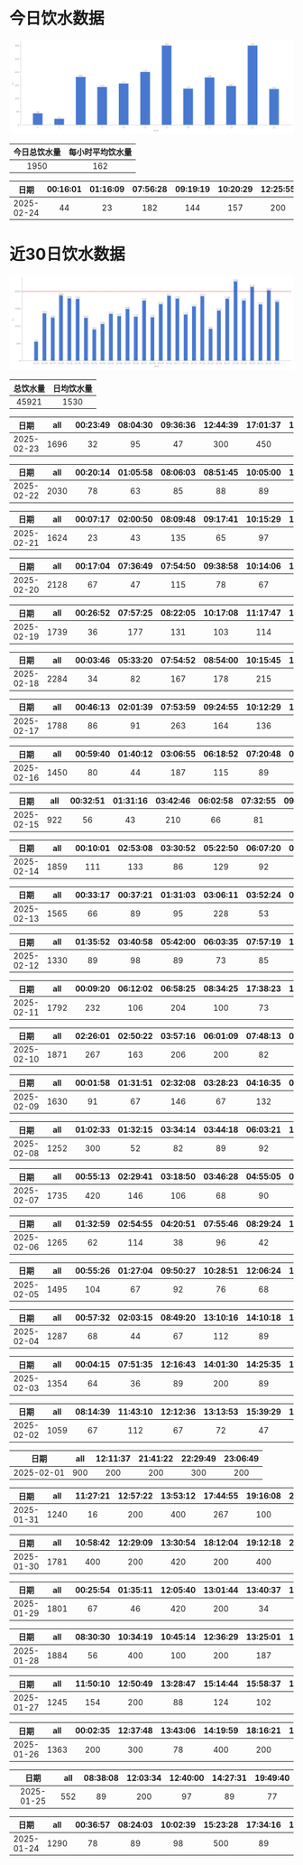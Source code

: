 # 今日饮水数据

<div align=center>
<img src="today.png" style="zoom: 100%;" />

| 今日总饮水量 | 每小时平均饮水量 |
| :----: | :----: |
| 1950 | 162 |
</div>

| 日期 | 00:16:01 | 01:16:09 | 07:56:28 | 09:19:19 | 10:20:29 | 12:25:55 | 15:08:45 | 16:29:16 | 17:02:06 | 17:35:52 | 19:24:19 | 21:39:37 | 22:01:06 |
| :----: | :----: | :----: | :----: | :----: | :----: | :----: | :----: | :----: | :----: | :----: | :----: | :----: | :----: |
| 2025-02-24 | 44 | 23 | 182 | 144 | 157 | 200 | 300 | 137 | 87 | 93 | 147 | 300 | 136 |

# 近30日饮水数据

<div align=center>
<img src="30.png"style="zoom: 100%;" />

| 总饮水量 | 日均饮水量 |
| :----: | :----: |
| 45921 | 1530 |
</div>

| 日期 | all | 00:23:49 | 08:04:30 | 09:36:36 | 12:44:39 | 17:01:37 | 17:02:49 | 17:32:03 | 20:07:37 | 21:26:50 | 22:26:29 | 23:31:15 |
| :----: | :----: | :----: | :----: | :----: | :----: | :----: | :----: | :----: | :----: | :----: | :----: | :----: |
| 2025-02-23 | 1696 | 32 | 95 | 47 | 300 | 450 | 132 | 88 | 84 | 300 | 85 | 83 |

| 日期 | all | 00:20:14 | 01:05:58 | 08:06:03 | 08:51:45 | 10:05:00 | 11:35:50 | 13:02:07 | 14:26:32 | 14:51:22 | 15:23:14 | 17:29:07 | 19:50:14 | 20:19:04 | 21:17:32 | 22:21:02 | 23:04:40 | 23:45:35 |
| :----: | :----: | :----: | :----: | :----: | :----: | :----: | :----: | :----: | :----: | :----: | :----: | :----: | :----: | :----: | :----: | :----: | :----: | :----: |
| 2025-02-22 | 2030 | 78 | 63 | 85 | 88 | 89 | 128 | 74 | 148 | 89 | 248 | 86 | 125 | 146 | 86 | 300 | 124 | 73 |

| 日期 | all | 00:07:17 | 02:00:50 | 08:09:48 | 09:17:41 | 10:15:29 | 10:53:04 | 12:17:26 | 13:08:43 | 14:31:42 | 19:44:56 | 20:55:44 | 21:47:24 | 22:11:26 |
| :----: | :----: | :----: | :----: | :----: | :----: | :----: | :----: | :----: | :----: | :----: | :----: | :----: | :----: | :----: |
| 2025-02-21 | 1624 | 23 | 43 | 135 | 65 | 97 | 68 | 200 | 119 | 103 | 400 | 78 | 180 | 113 |

| 日期 | all | 00:17:04 | 07:36:49 | 07:54:50 | 09:38:58 | 10:14:06 | 10:49:07 | 12:25:38 | 13:05:54 | 14:05:32 | 15:23:06 | 18:00:25 | 18:31:52 | 18:39:31 | 18:45:03 | 20:45:23 | 21:24:46 | 22:37:31 | 23:04:09 | 23:47:36 |
| :----: | :----: | :----: | :----: | :----: | :----: | :----: | :----: | :----: | :----: | :----: | :----: | :----: | :----: | :----: | :----: | :----: | :----: | :----: | :----: | :----: |
| 2025-02-20 | 2128 | 67 | 47 | 115 | 78 | 67 | 43 | 100 | 102 | 379 | 112 | 86 | 147 | 115 | 102 | 300 | 82 | 74 | 69 | 43 |

| 日期 | all | 00:26:52 | 07:57:25 | 08:22:05 | 10:17:08 | 11:17:47 | 12:38:59 | 13:06:51 | 14:01:42 | 15:27:21 | 17:09:22 | 19:22:55 | 19:54:06 | 21:27:07 | 21:29:33 | 23:46:27 |
| :----: | :----: | :----: | :----: | :----: | :----: | :----: | :----: | :----: | :----: | :----: | :----: | :----: | :----: | :----: | :----: | :----: |
| 2025-02-19 | 1739 | 36 | 177 | 131 | 103 | 114 | 200 | 84 | 84 | 46 | 106 | 97 | 92 | 300 | 68 | 101 |

| 日期 | all | 00:03:46 | 05:33:20 | 07:54:52 | 08:54:00 | 10:15:45 | 11:52:31 | 12:21:07 | 13:05:12 | 14:06:16 | 14:31:50 | 15:17:06 | 16:22:28 | 17:33:49 | 18:50:10 | 19:59:28 | 21:49:42 | 22:12:35 | 22:32:32 | 23:00:10 | 23:29:19 |
| :----: | :----: | :----: | :----: | :----: | :----: | :----: | :----: | :----: | :----: | :----: | :----: | :----: | :----: | :----: | :----: | :----: | :----: | :----: | :----: | :----: | :----: |
| 2025-02-18 | 2284 | 34 | 82 | 167 | 178 | 215 | 82 | 107 | 73 | 169 | 134 | 101 | 99 | 77 | 89 | 105 | 300 | 98 | 73 | 54 | 47 |

| 日期 | all | 00:46:13 | 02:01:39 | 07:53:59 | 09:24:55 | 10:12:29 | 11:28:03 | 12:22:28 | 13:08:55 | 13:46:30 | 15:21:50 | 16:21:45 | 19:47:27 | 21:33:02 | 22:53:43 |
| :----: | :----: | :----: | :----: | :----: | :----: | :----: | :----: | :----: | :----: | :----: | :----: | :----: | :----: | :----: | :----: |
| 2025-02-17 | 1788 | 86 | 91 | 263 | 164 | 136 | 124 | 200 | 87 | 99 | 86 | 95 | 75 | 200 | 82 |

| 日期 | all | 00:59:40 | 01:40:12 | 03:06:55 | 06:18:52 | 07:20:48 | 08:48:13 | 09:26:59 | 14:08:56 | 17:35:54 | 18:53:20 | 19:11:23 | 20:35:23 | 23:56:29 |
| :----: | :----: | :----: | :----: | :----: | :----: | :----: | :----: | :----: | :----: | :----: | :----: | :----: | :----: | :----: |
| 2025-02-16 | 1450 | 80 | 44 | 187 | 115 | 89 | 93 | 69 | 82 | 83 | 112 | 89 | 300 | 107 |

| 日期 | all | 00:32:51 | 01:31:16 | 03:42:46 | 06:02:58 | 07:32:55 | 09:31:59 | 17:16:01 | 20:10:40 | 20:36:23 | 22:59:30 |
| :----: | :----: | :----: | :----: | :----: | :----: | :----: | :----: | :----: | :----: | :----: | :----: |
| 2025-02-15 | 922 | 56 | 43 | 210 | 66 | 81 | 88 | 87 | 79 | 93 | 119 |

| 日期 | all | 00:10:01 | 02:53:08 | 03:30:52 | 05:22:50 | 06:07:20 | 06:28:19 | 07:30:28 | 09:09:11 | 16:44:06 | 18:09:05 | 20:35:15 | 22:33:39 |
| :----: | :----: | :----: | :----: | :----: | :----: | :----: | :----: | :----: | :----: | :----: | :----: | :----: | :----: |
| 2025-02-14 | 1859 | 111 | 133 | 86 | 129 | 92 | 300 | 253 | 67 | 84 | 300 | 78 | 226 |

| 日期 | all | 00:33:17 | 00:37:21 | 01:31:03 | 03:06:11 | 03:52:24 | 05:54:30 | 07:26:17 | 08:15:10 | 08:59:15 | 17:55:08 | 20:41:01 | 22:31:17 |
| :----: | :----: | :----: | :----: | :----: | :----: | :----: | :----: | :----: | :----: | :----: | :----: | :----: | :----: |
| 2025-02-13 | 1565 | 66 | 89 | 95 | 228 | 53 | 400 | 137 | 56 | 81 | 200 | 73 | 87 |

| 日期 | all | 01:35:52 | 03:40:58 | 05:42:00 | 06:03:35 | 07:57:19 | 17:31:13 | 17:54:46 | 18:43:08 | 20:48:26 | 21:47:11 | 21:48:17 | 22:32:10 |
| :----: | :----: | :----: | :----: | :----: | :----: | :----: | :----: | :----: | :----: | :----: | :----: | :----: | :----: |
| 2025-02-12 | 1330 | 89 | 98 | 89 | 73 | 85 | 101 | 36 | 212 | 165 | 47 | 112 | 223 |

| 日期 | all | 00:09:20 | 06:12:02 | 06:58:25 | 08:34:25 | 17:38:23 | 18:51:33 | 18:52:06 | 19:29:25 | 20:32:32 | 21:12:50 | 22:34:10 | 22:45:12 |
| :----: | :----: | :----: | :----: | :----: | :----: | :----: | :----: | :----: | :----: | :----: | :----: | :----: | :----: |
| 2025-02-11 | 1792 | 232 | 106 | 204 | 100 | 73 | 300 | 212 | 87 | 104 | 89 | 176 | 109 |

| 日期 | all | 02:26:01 | 02:50:22 | 03:57:16 | 06:01:09 | 07:48:13 | 09:14:38 | 17:31:26 | 18:51:35 | 20:35:32 | 22:37:49 | 23:37:57 |
| :----: | :----: | :----: | :----: | :----: | :----: | :----: | :----: | :----: | :----: | :----: | :----: | :----: |
| 2025-02-10 | 1871 | 267 | 163 | 206 | 200 | 82 | 77 | 78 | 221 | 88 | 400 | 89 |

| 日期 | all | 00:01:58 | 01:31:51 | 02:32:08 | 03:28:23 | 04:16:35 | 06:08:05 | 07:26:27 | 08:57:06 | 15:03:37 | 17:06:58 | 18:16:46 | 19:26:50 | 20:32:18 | 22:36:27 |
| :----: | :----: | :----: | :----: | :----: | :----: | :----: | :----: | :----: | :----: | :----: | :----: | :----: | :----: | :----: | :----: |
| 2025-02-09 | 1630 | 91 | 67 | 146 | 67 | 132 | 87 | 108 | 87 | 58 | 82 | 250 | 87 | 68 | 300 |

| 日期 | all | 01:02:33 | 01:32:15 | 03:34:14 | 03:44:18 | 06:03:21 | 16:40:05 | 18:20:30 | 19:07:27 | 20:30:15 | 21:15:10 | 22:13:47 | 22:45:52 |
| :----: | :----: | :----: | :----: | :----: | :----: | :----: | :----: | :----: | :----: | :----: | :----: | :----: | :----: |
| 2025-02-08 | 1252 | 300 | 52 | 82 | 89 | 92 | 87 | 98 | 62 | 89 | 127 | 87 | 87 |

| 日期 | all | 00:55:13 | 02:29:41 | 03:18:50 | 03:46:28 | 04:55:05 | 05:51:27 | 07:12:52 | 11:31:32 | 15:02:58 | 17:20:59 | 18:27:25 | 20:32:27 | 22:25:26 | 22:46:23 |
| :----: | :----: | :----: | :----: | :----: | :----: | :----: | :----: | :----: | :----: | :----: | :----: | :----: | :----: | :----: | :----: |
| 2025-02-07 | 1735 | 420 | 146 | 106 | 68 | 90 | 110 | 62 | 63 | 56 | 47 | 300 | 115 | 63 | 89 |

| 日期 | all | 01:32:59 | 02:54:55 | 04:20:51 | 07:55:46 | 08:29:24 | 12:28:40 | 17:17:40 | 20:23:23 | 20:34:31 | 22:36:04 |
| :----: | :----: | :----: | :----: | :----: | :----: | :----: | :----: | :----: | :----: | :----: | :----: |
| 2025-02-06 | 1265 | 62 | 114 | 38 | 96 | 42 | 67 | 300 | 89 | 145 | 312 |

| 日期 | all | 00:55:26 | 01:27:04 | 09:50:27 | 10:28:51 | 12:06:24 | 12:38:42 | 13:17:26 | 14:12:06 | 14:52:27 | 15:06:24 | 15:54:06 | 20:27:09 | 22:17:03 | 22:46:29 |
| :----: | :----: | :----: | :----: | :----: | :----: | :----: | :----: | :----: | :----: | :----: | :----: | :----: | :----: | :----: | :----: |
| 2025-02-05 | 1495 | 104 | 67 | 92 | 76 | 68 | 52 | 61 | 97 | 102 | 114 | 83 | 101 | 400 | 78 |

| 日期 | all | 00:57:32 | 02:03:15 | 08:49:20 | 13:10:16 | 14:10:18 | 16:07:59 | 19:17:51 | 20:36:43 | 21:41:39 | 22:05:31 | 22:48:59 | 23:47:27 |
| :----: | :----: | :----: | :----: | :----: | :----: | :----: | :----: | :----: | :----: | :----: | :----: | :----: | :----: |
| 2025-02-04 | 1287 | 68 | 44 | 67 | 112 | 89 | 78 | 78 | 300 | 134 | 67 | 114 | 136 |

| 日期 | all | 00:04:15 | 07:51:35 | 12:16:43 | 14:01:30 | 14:25:35 | 15:04:02 | 15:34:32 | 16:32:55 | 17:43:09 | 21:11:56 | 21:22:18 | 21:45:14 | 22:09:50 |
| :----: | :----: | :----: | :----: | :----: | :----: | :----: | :----: | :----: | :----: | :----: | :----: | :----: | :----: | :----: |
| 2025-02-03 | 1354 | 64 | 36 | 89 | 200 | 89 | 78 | 88 | 91 | 103 | 200 | 107 | 121 | 88 |

| 日期 | all | 08:14:39 | 11:43:10 | 12:12:36 | 13:13:53 | 15:39:29 | 16:48:50 | 19:37:05 | 23:28:15 |
| :----: | :----: | :----: | :----: | :----: | :----: | :----: | :----: | :----: | :----: |
| 2025-02-02 | 1059 | 67 | 112 | 67 | 72 | 47 | 110 | 84 | 500 |

| 日期 | all | 12:11:37 | 21:41:22 | 22:29:49 | 23:06:49 |
| :----: | :----: | :----: | :----: | :----: | :----: |
| 2025-02-01 | 900 | 200 | 200 | 300 | 200 |

| 日期 | all | 11:27:21 | 12:57:22 | 13:53:12 | 17:44:55 | 19:16:08 | 21:06:35 | 21:55:32 | 23:20:13 |
| :----: | :----: | :----: | :----: | :----: | :----: | :----: | :----: | :----: | :----: |
| 2025-01-31 | 1240 | 16 | 200 | 400 | 267 | 100 | 82 | 119 | 56 |

| 日期 | all | 10:58:42 | 12:29:09 | 13:30:54 | 18:12:04 | 19:12:18 | 21:01:37 | 23:42:51 |
| :----: | :----: | :----: | :----: | :----: | :----: | :----: | :----: | :----: |
| 2025-01-30 | 1781 | 400 | 200 | 420 | 200 | 400 | 74 | 87 |

| 日期 | all | 00:25:54 | 01:35:11 | 12:05:40 | 13:01:44 | 13:40:37 | 13:51:28 | 15:47:10 | 16:48:02 | 17:18:28 | 17:35:36 | 20:20:19 | 20:56:32 | 21:37:43 |
| :----: | :----: | :----: | :----: | :----: | :----: | :----: | :----: | :----: | :----: | :----: | :----: | :----: | :----: | :----: |
| 2025-01-29 | 1801 | 67 | 46 | 420 | 200 | 34 | 51 | 62 | 350 | 100 | 92 | 87 | 267 | 25 |

| 日期 | all | 08:30:30 | 10:34:19 | 10:45:14 | 12:36:29 | 13:25:01 | 16:07:44 | 18:22:41 | 18:25:55 | 18:53:50 | 18:57:23 | 19:05:33 | 20:11:34 | 21:06:25 | 22:31:57 |
| :----: | :----: | :----: | :----: | :----: | :----: | :----: | :----: | :----: | :----: | :----: | :----: | :----: | :----: | :----: | :----: |
| 2025-01-28 | 1884 | 56 | 400 | 100 | 200 | 187 | 261 | 200 | 67 | 84 | 54 | 77 | 78 | 67 | 53 |

| 日期 | all | 11:50:10 | 12:50:49 | 13:28:47 | 15:14:44 | 15:58:37 | 18:08:56 | 19:00:10 | 21:31:49 |
| :----: | :----: | :----: | :----: | :----: | :----: | :----: | :----: | :----: | :----: |
| 2025-01-27 | 1245 | 154 | 200 | 88 | 124 | 102 | 100 | 420 | 57 |

| 日期 | all | 00:02:35 | 12:37:48 | 13:43:06 | 14:19:59 | 18:16:21 | 18:18:50 | 20:41:32 |
| :----: | :----: | :----: | :----: | :----: | :----: | :----: | :----: | :----: |
| 2025-01-26 | 1363 | 200 | 300 | 78 | 400 | 200 | 33 | 152 |

| 日期 | all | 08:38:08 | 12:03:34 | 12:40:00 | 14:27:31 | 19:49:40 |
| :----: | :----: | :----: | :----: | :----: | :----: | :----: |
| 2025-01-25 | 552 | 89 | 200 | 97 | 89 | 77 |

| 日期 | all | 00:36:57 | 08:24:03 | 10:02:39 | 15:23:28 | 17:34:16 | 19:06:16 | 19:54:11 | 20:25:38 | 22:09:09 | 22:55:17 |
| :----: | :----: | :----: | :----: | :----: | :----: | :----: | :----: | :----: | :----: | :----: | :----: |
| 2025-01-24 | 1290 | 78 | 89 | 98 | 500 | 89 | 115 | 99 | 66 | 78 | 78 |

